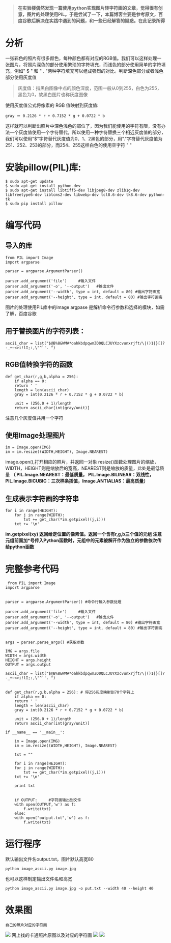 
> **在实验楼偶然发现一篇使用python实现图片转字符画的文章，觉得很有创意，图片的处理使用PIL。于是尝试了一下，本篇博客主要是参考原文，百度谷歌后解决在实践中遇到的问题，和一些已经解答的疑惑。在此记录所得**


# 分析
一张彩色的照片有很多颜色，每种颜色都有对应的RGB值。我们可以这样处理一张图片，将照片深色的部分使用繁琐的字符填充，而浅色的部分使用简单的字符填充，例如" $ " 和 " . "两种字符填充可以组成强烈的对比。判断深色部分或者浅色部分使用灰度值
> 灰度值：指黑白图像中点的颜色深度，范围一般从0到255，白色为255，黑色为0，故黑白图片也称灰度图像

使用灰度值公式将像素的 RGB 值映射到灰度值:

	gray ＝ 0.2126 * r + 0.7152 * g + 0.0722 * b
这样就可以判断出照片中深色浅色的部位了，因为我们能使用的字符有限，没有办法一个灰度值使用一个字符替代，所以使用一种字符替换三个相近灰度值的部分，我们可以使用"$"字符替代灰度值为0、1、2黑色的部分，用"."字符替代灰度值为251、252、253的部分，而254、255这样白色的使用空字符 " "

# 安装pillow(PIL)库:
	$ sudo apt-get update
	$ sudo apt-get install python-dev
	$ sudo apt-get install libtiff5-dev libjpeg8-dev zlib1g-dev libfreetype6-dev liblcms2-dev libwebp-dev tcl8.6-dev tk8.6-dev python-tk
	$ sudo pip install pillow
	
# 编写代码

## 导入的库
	from PIL import Image
	import argparse

	parser = argparse.ArgumentParser()

	parser.add_argument('file')     #输入文件
	parser.add_argument('-o', '--output')   #输出文件
	parser.add_argument('--width', type = int, default = 80) #输出字符画宽
	parser.add_argument('--height', type = int, default = 80) #输出字符画高

图片的处理使用PIL库中的image
argpase 是解析命令行参数和选择的模块，如需了解，百度谷歌

## 用于替换图片的字符列表：

	ascii_char = list("$@B%8&WM#*oahkbdpqwmZO0QLCJUYXzcvunxrjft/\|()1{}[]?-_+~<>i!lI;:,\"^`'. ")
	
## RGB值转换字符的函数

	def get_char(r,g,b,alpha = 256):
	    if alpha == 0:
		return ' '
	    length = len(ascii_char)
	    gray = int(0.2126 * r + 0.7152 * g + 0.0722 * b)

	    unit = (256.0 + 1)/length
	    return ascii_char[int(gray/unit)]

注意几个灰度值共用一个字符

## 使用Image处理图片

	im = Image.open(IMG)
	im = im.resize((WIDTH,HEIGHT), Image.NEAREST)
	
image.open(),打开相应的照片，并返回一对象
resize()函数处理图片的缩放，WIDTH，HEIGHT则是缩放后的宽高，NEAREST则是缩放的质量，此处是最低质量
**（ PIL.Image.NEAREST：最低质量， PIL.Image.BILINEAR：双线性，
PIL.Image.BICUBIC：三次样条插值，Image.ANTIALIAS：最高质量）**

## 生成表示字符画的字符串

	for i in range(HEIGHT):
		for j in range(WIDTH):
		    txt += get_char(*im.getpixel((j,i)))
		txt += '\n'
	
**im.getpixel(xy) 返回给定位置的像素值。返回一个含有r,g,b三个值的元组
注意元组前面加*号传入Python函数时，元组中的元素被解开作为独立的参数依次传给python函数**

# 完整参考代码

	 from PIL import Image
	import argparse


	parser = argparse.ArgumentParser() #命令行输入参数处理

	parser.add_argument('file')     #输入文件
	parser.add_argument('-o', '--output')   #输出文件
	parser.add_argument('--width', type = int, default = 80) #输出字符画宽
	parser.add_argument('--height', type = int, default = 80) #输出字符画高


	args = parser.parse_args() #获取参数

	IMG = args.file
	WIDTH = args.width
	HEIGHT = args.height
	OUTPUT = args.output

	ascii_char = list("$@B%8&WM#*oahkbdpqwmZO0QLCJUYXzcvunxrjft/\|()1{}[]?-_+~<>i!lI;:,\"^`'. ")


	def get_char(r,g,b,alpha = 256): # 将256灰度映射到70个字符上
	    if alpha == 0:
		return ' '
	    length = len(ascii_char)
	    gray = int(0.2126 * r + 0.7152 * g + 0.0722 * b)

	    unit = (256.0 + 1)/length
	    return ascii_char[int(gray/unit)]

	if __name__ == '__main__':

	    im = Image.open(IMG)
	    im = im.resize((WIDTH,HEIGHT), Image.NEAREST)

	    txt = ""

	    for i in range(HEIGHT):
		for j in range(WIDTH):
		    txt += get_char(*im.getpixel((j,i)))
		txt += '\n'

	    print txt


	    if OUTPUT:     #字符画输出到文件
		with open(OUTPUT,'w') as f:
		    f.write(txt)
	    else:
		with open("output.txt",'w') as f:
		    f.write(txt)
		    
# 运行程序
默认输出文件名output.txt，图片默认高宽80

	python image_ascii.py image.jpg


也可以这样制定输出文件名和高宽

	python image_ascii.py image.jpg -o put.txt --width 40 --height 40


# 效果图
	自己的照片对应的字符画
![](/static/editor.md/photoupdate/2017-08-15--12.png)
	网上找的卡通照片原图以及对应的字符画
![](/static/editor.md/photoupdate/2017-08-15--0.jpg) 
![](/static/editor.md/photoupdate/2017-08-15--21.png)